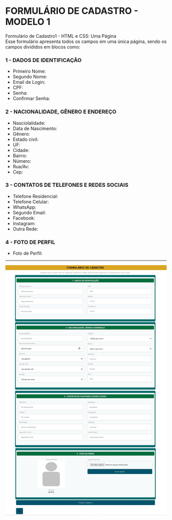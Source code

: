 # FORMULÁRIO DE CADASTRO - MODELO 1
Formulário de Cadastro1 - HTML e CSS: Uma Página <BR>
Esse formulário apresenta todos os campos em uma única página, sendo os campos divididos em blocos como:
<h3>1 - DADOS DE IDENTIFICAÇÃO</h3>
  <ul>
    <li>Primeiro Nome:</li>
    <li>Segundo Nome:</li>
    <li>Email de Login:</li>
    <li>CPF:</li>
    <li>Senha:</li>
    <li>Confirmar Senha:</li>
  </ul>
<h3>2 - NACIONALIDADE, GÊNERO E ENDEREÇO</h3>
  <ul>
    <li>Nasciolalidade:</li>
    <li>Data de Nascimento:</li>
    <li>Gênero:</li>
    <li>Estado civil:</li>
    <li>UF:</li>
    <li>Cidade:</li>
    <li>Bairro:</li>
    <li>Número:</li>
    <li>Rua/Av:</li>
    <li>Cep:</li>
  </ul>
<h3>3 - CONTATOS DE TELEFONES E REDES SOCIAIS</h3>
  <ul>
    <li>Telefone Residencial:</li>
    <li>Telefone Celular:</li>
    <li>WhatsApp:</li>
    <li>Segundo Email:</li>
    <li>Facebook:</li>
    <li>Instagram:</li>
    <li>Outra Rede:</li>
  </ul>
<h3>4 - FOTO DE PERFIL</h3>
  <ul>
    <li>Foto de Perfil:</li>
  </ul>
<hr>
<img title="Formulário de Cadastro 1" src="https://github.com/DalmoMendes/Form-cadastro1/blob/master/Tela-Formulario.jpg" style="width: 800px; margin: auto;">
